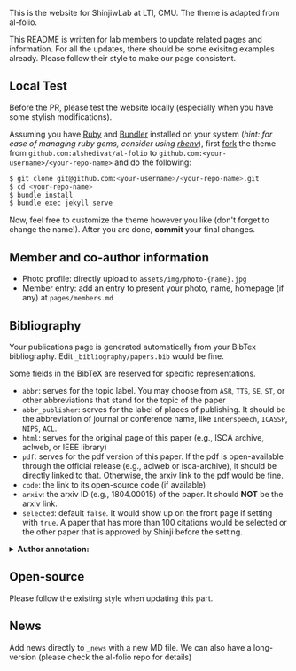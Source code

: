 This is the website for ShinjiwLab at LTI, CMU. The theme is adapted from al-folio.

This README is written for lab members to update related pages and information. For all the updates, there should be some exisitng examples already. Please follow their style to make our page consistent.

## Local Test
Before the PR, please test the website locally (especially when you have some stylish modifications).

Assuming you have [Ruby](https://www.ruby-lang.org/en/downloads/) and [Bundler](https://bundler.io/) installed on your system (*hint: for ease of managing ruby gems, consider using [rbenv](https://github.com/rbenv/rbenv)*), first [fork](https://guides.github.com/activities/forking/) the theme from `github.com:alshedivat/al-folio` to `github.com:<your-username>/<your-repo-name>` and do the following:

```bash
$ git clone git@github.com:<your-username>/<your-repo-name>.git
$ cd <your-repo-name>
$ bundle install
$ bundle exec jekyll serve
```

Now, feel free to customize the theme however you like (don't forget to change the name!).
After you are done, **commit** your final changes.

## Member and co-author information

- Photo profile: directly upload to `assets/img/photo-{name}.jpg`
- Member entry: add an entry to present your photo, name, homepage (if any) at `pages/members.md`


## Bibliography

Your publications page is generated automatically from your BibTex bibliography.
Edit `_bibliography/papers.bib` would be fine.

Some fields in the BibTeX are reserved for specific representations.
- `abbr`: serves for the topic label. You may choose from `ASR`, `TTS`, `SE`, `ST`, or other abbreviations that stand for the topic of the paper
- `abbr_publisher`: serves for the label of places of publishing. It should be the abbreviation of journal or conference name, like `Interspeech`, `ICASSP`, `NIPS`, `ACL`.
- `html`: serves for the original page of this paper (e.g., ISCA archive, aclweb, or IEEE library)
- `pdf`: serves for the pdf version of this paper. If the pdf is open-available through the official release (e.g., aclweb or isca-archive), it should be directly linked to that. Otherwise, the arxiv link to the pdf would be fine.
- `code`: the link to its open-source code (if available)
- `arxiv`: the arxiv ID (e.g., 1804.00015) of the paper. It should <strong>NOT</strong> be the arxiv link.
- `selected`: default `false`. It would show up on the front page if setting with `true`. A paper that has more than 100 citations would be selected or the other paper that is approved by Shinji before the setting.

<details><summary><strong>Author annotation:</strong></summary>

In publications, the author entry for yourself is identified by string `scholar:last_name` and string array `scholar:first_name` in `_config.yml`:
```
scholar:
  last_name: Einstein
  first_name: [Albert, A.]
```
If the entry matches the last name and one form of the first name, it will be underlined.
Keep meta-information about your co-authors in `_data/coauthors.yml`, and Jekyll will insert links to their webpages automatically.
The co-author data format in `_data/coauthors.yml` is as follows,
```
"Adams":
  - firstname: ["Edwin", "E.", "E. P.", "Edwin Plimpton"]
    url: https://en.wikipedia.org/wiki/Edwin_Plimpton_Adams

"Podolsky":
  - firstname: ["Boris", "B.", "B. Y.", "Boris Yakovlevich"]
    url: https://en.wikipedia.org/wiki/Boris_Podolsky

"Rosen":
  - firstname: ["Nathan", "N."]
    url: https://en.wikipedia.org/wiki/Nathan_Rosen

"Bach":
  - firstname: ["Johann Sebastian", "J. S."]
    url: https://en.wikipedia.org/wiki/Johann_Sebastian_Bach

  - firstname: ["Carl Philipp Emanuel", "C. P. E."]
    url: https://en.wikipedia.org/wiki/Carl_Philipp_Emanuel_Bach
```
If the entry matches one of the combinations of the last names and the first names, it will be highlighted and linked to the url provided.

</details>

## Open-source
Please follow the existing style when updating this part. 

## News
Add news directly to `_news` with a new MD file. We can also have a long-version (please check the al-folio repo for details)
